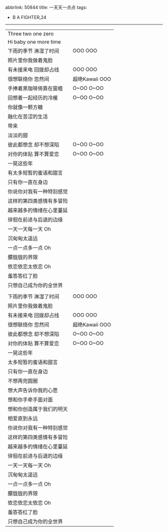 abbrlink: 50844
title: 一天天一点点
tags:
  - B A FIGHTER,24
---
|      |      |
|--|--|
|Three two one zero|      |
|Hi baby one more time|      |
|下雨的季节 淋湿了时间|OOO OOO|
|照片里你我做着鬼脸|      |
|有未接来电 回拨却占线|OOO OOO|
|很想联络你 忽然间|超绝Kawaii OOO|
|手捧着黑咖啡倚靠在窗檐|O~OO O~OO|
|回想着一起经历的冷暖|O~OO O~OO|
|你就像一颗方糖|      |
|融化在苦涩的生活|      |
|带来|      |
|淡淡的甜|      |
|彼此都想念 却不想深陷|O~OO O~OO|
|对你的体贴 算不算爱恋|O~OO O~OO|
|一晃这些年|      |
|有太多短暂的蜜语和甜言|      |
|只有你一直在身边|      |
|你说你对我有一种特别感觉|      |
|这样的第四类感情有多冒险|      |
|越来越多的情绪在心里蔓延|      |
|徘徊在前进与后退的边缘|      |
|一天一天每一天 Oh|      |
|沉甸甸太遥远|      |
|一点一点多一点 Oh|      |
|朦胧胧的界限|      |
|依恋依恋太依恋 Oh|      |
|羞答答红了脸|      |
|只想自己成为你的全世界|      |
|      |      |
|下雨的季节 淋湿了时间|OOO OOO|
|照片里你我做着鬼脸|      |
|有未接来电 回拨却占线|OOO OOO|
|很想联络你 忽然间|超绝Kawaii OOO|
|彼此都想念 却不想深陷|O~OO O~OO|
|对你的体贴 算不算爱恋|O~OO O~OO|
|一晃这些年|      |
|太多短暂的蜜语和甜言|      |
|只有你一直在身边|      |
|不想再兜圆圈|      |
|想大声告诉你我的心愿|      |
|想和你手牵手面对面|      |
|想和你创造属于我们的明天|      |
|相爱直到永远|      |
|你说你对我有一种特别感觉|      |
|这样的第四类感情有多冒险|      |
|越来越多的情绪在心里蔓延|      |
|徘徊在前进与后退的边缘|      |
|一天一天每一天 Oh|      |
|沉甸甸太遥远|      |
|一点一点多一点 Oh|      |
|朦胧胧的界限|      |
|依恋依恋太依恋 Oh|      |
|羞答答红了脸|      |
|只想自己成为你的全世界|      |